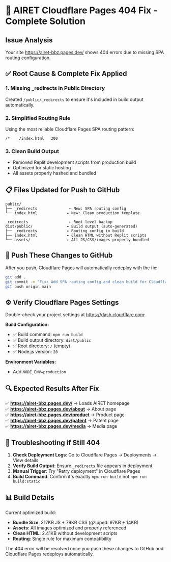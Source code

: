 # 🔧 AIRET Cloudflare Pages 404 Fix - Complete Solution

## Issue Analysis
Your site https://airet-bbz.pages.dev/ shows 404 errors due to missing SPA routing configuration.

## ✅ Root Cause & Complete Fix Applied

### 1. **Missing _redirects in Public Directory**
Created `/public/_redirects` to ensure it's included in build output automatically.

### 2. **Simplified Routing Rule**
Using the most reliable Cloudflare Pages SPA routing pattern:
```
/*    /index.html   200
```

### 3. **Clean Build Output**
- Removed Replit development scripts from production build
- Optimized for static hosting
- All assets properly hashed and bundled

## 📋 Files Updated for Push to GitHub

```
public/
├── _redirects              ← New: SPA routing config
└── index.html             ← New: Clean production template

_redirects                  ← Root level backup
dist/public/               ← Build output (auto-generated)
├── _redirects             ← Routing config in build
├── index.html             ← Clean HTML without Replit scripts  
└── assets/                ← All JS/CSS/images properly bundled
```

## 🚀 Push These Changes to GitHub

After you push, Cloudflare Pages will automatically redeploy with the fix:

```bash
git add .
git commit -m "Fix: Add SPA routing config and clean build for Cloudflare Pages"
git push origin main
```

## ⚙️ Verify Cloudflare Pages Settings

Double-check your project settings at https://dash.cloudflare.com:

**Build Configuration:**
- ✅ Build command: `npm run build`
- ✅ Build output directory: `dist/public`  
- ✅ Root directory: `/` (empty)
- ✅ Node.js version: `20`

**Environment Variables:**
- Add `NODE_ENV=production`

## 🔍 Expected Results After Fix

✅ **https://airet-bbz.pages.dev/** → Loads AIRET homepage  
✅ **https://airet-bbz.pages.dev/about** → About page  
✅ **https://airet-bbz.pages.dev/product** → Product page  
✅ **https://airet-bbz.pages.dev/patent** → Patent page  
✅ **https://airet-bbz.pages.dev/media** → Media page  

## 🔬 Troubleshooting if Still 404

1. **Check Deployment Logs**: Go to Cloudflare Pages → Deployments → View details
2. **Verify Build Output**: Ensure `_redirects` file appears in deployment
3. **Manual Trigger**: Try "Retry deployment" in Cloudflare Pages
4. **Build Command**: Confirm it's exactly `npm run build` not `npm run build:static`

## 📊 Build Details

Current optimized build:
- **Bundle Size**: 317KB JS + 79KB CSS (gzipped: 97KB + 14KB)
- **Assets**: All images optimized and properly referenced
- **Clean HTML**: 2.41KB without development scripts
- **Routing**: Single rule for maximum compatibility

The 404 error will be resolved once you push these changes to GitHub and Cloudflare Pages redeploys automatically.
